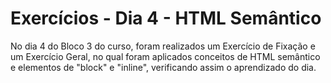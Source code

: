 # Exercícios - Dia 4 - HTML Semântico

No dia 4 do Bloco 3 do curso, foram realizados um Exercício de Fixação e um Exercício Geral, no qual foram aplicados conceitos de HTML semântico e elementos de "block" e "inline", verificando assim o aprendizado do dia.